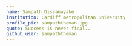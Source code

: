 ```yaml
---
name: Sampath Dissanayake
institution: Cardiff metropolitan university
profile_pic: sampaththeman.jpg
quote: Success is never final..
github_user: sampaththeman
---
```

